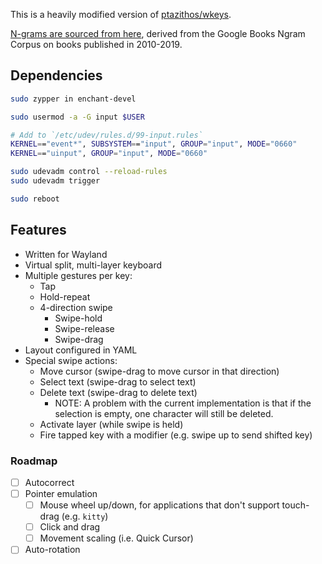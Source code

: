 This is a heavily modified version of [ptazithos/wkeys](https://github.com/ptazithos/wkeys).

[N-grams are sourced from here](https://github.com/orgtre/google-books-ngram-frequency/tree/main/ngrams), derived from the Google Books Ngram Corpus on books published in 2010-2019.

## Dependencies

```bash
sudo zypper in enchant-devel

sudo usermod -a -G input $USER

# Add to `/etc/udev/rules.d/99-input.rules`
KERNEL=="event*", SUBSYSTEM=="input", GROUP="input", MODE="0660"
KERNEL=="uinput", GROUP="input", MODE="0660"

sudo udevadm control --reload-rules
sudo udevadm trigger

sudo reboot
```

## Features

- Written for Wayland
- Virtual split, multi-layer keyboard
- Multiple gestures per key:
  - Tap
  - Hold-repeat
  - 4-direction swipe
    - Swipe-hold
    - Swipe-release
    - Swipe-drag
- Layout configured in YAML
- Special swipe actions:
  - Move cursor (swipe-drag to move cursor in that direction)
  - Select text (swipe-drag to select text)
  - Delete text (swipe-drag to delete text)
    - NOTE: A problem with the current implementation is that if the selection is empty, one character will still be deleted.
  - Activate layer (while swipe is held)
  - Fire tapped key with a modifier (e.g. swipe up to send shifted key)


### Roadmap

- [ ] Autocorrect
- [ ] Pointer emulation
  - [ ] Mouse wheel up/down, for applications that don't support touch-drag (e.g. `kitty`)
  - [ ] Click and drag
  - [ ] Movement scaling (i.e. Quick Cursor)
- [ ] Auto-rotation
